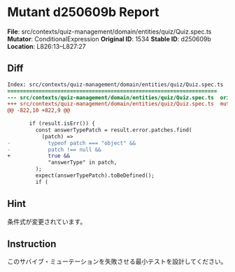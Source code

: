 # Mutant d250609b Report

**File**: src/contexts/quiz-management/domain/entities/quiz/Quiz.spec.ts
**Mutator**: ConditionalExpression
**Original ID**: 1534
**Stable ID**: d250609b
**Location**: L826:13–L827:27

## Diff

```diff
Index: src/contexts/quiz-management/domain/entities/quiz/Quiz.spec.ts
===================================================================
--- src/contexts/quiz-management/domain/entities/quiz/Quiz.spec.ts	original
+++ src/contexts/quiz-management/domain/entities/quiz/Quiz.spec.ts	mutated #1534
@@ -822,10 +822,9 @@
 
       if (result.isErr()) {
         const answerTypePatch = result.error.patches.find(
           (patch) =>
-            typeof patch === "object" &&
-            patch !== null &&
+            true &&
             "answerType" in patch,
         );
         expect(answerTypePatch).toBeDefined();
         if (
```

## Hint

条件式が変更されています。

## Instruction

このサバイブ・ミューテーションを失敗させる最小テストを設計してください。
